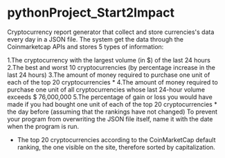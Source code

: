 # pythonProject_Start2Impact

Cryptocurrency report generator that collect and store currencies's data every day in a JSON file. 
The system get the data through the Coinmarketcap APIs and stores 5 types of information:

1.The cryptocurrency with the largest volume (in $) of the last 24 hours
2.The best and worst 10 cryptocurrencies (by percentage increase in the last 24 hours)
3.The amount of money required to purchase one unit of each of the top 20 cryptocurrencies *
4.The amount of money required to purchase one unit of all cryptocurrencies whose last 24-hour volume exceeds $ 76,000,000
5.The percentage of gain or loss you would have made if you had bought one unit of each of the top 20 cryptocurrencies * the day before (assuming that the rankings have not changed)
To prevent your program from overwriting the JSON file itself, name it with the date when the program is run.

* The top 20 cryptocurrencies according to the CoinMarketCap default ranking, the one visible on the site, therefore sorted by capitalization.
